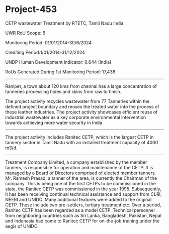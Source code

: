 # Project-453
 CETP wastewater Treatment by RTETC, Tamil Nadu India

UWR RoU Scope: 5

Monitoring Period: 01/01/2014-30/6/2024

Crediting Period:1/01/2014-31/12/2024

UNDP Human Development Indicator: 0.644 (India)

RoUs Generated During 1st Monitoring Period: 17,438
 ____
Ranipet, a town about 120 kms from chennai has a large concentration of tanneries processing hides and skins from raw to finish. 

The project activity recycles wastewater from 77 Tanneries within the
defined project boundary and reuses the treated water into the
process of these leather industries. The project activity showcases
efficient reuse of industrial wastewater as a key corporate
environmental intervention towards achieving more water security in
India
__________________
The project activity includes Ranitec CETP, which is the largest CETP in tannery sector in Tamil Nadu with
an installed treatment capacity of 4000 m3/d.
__________________
Treatment Company Limited, a company established by the member tanners, is responsible for
operation and maintenance of the CETP. It is managed by a Board of Directors comprised of elected
member tanners. Mr. Ramesh Prasad, a tanner of the area, is currently the Chairman of the company.
This is being one of the first CETPs to be commissioned in the state, the Ranitec CETP was commissioned
in the year 1995. Subsequently, it has been receiving continual technical assistance and support from
CLRI, NEERI and UNIDO. Many additional features were added to the original CETP.
These include two pre-settlers, tertiary treatment etc. Over a period, Ranitec CETP has been regarded as
a model CETP. Technical personnel from neighboring countries such as Sri Lanka, Bangladesh, Pakistan,
Nepal and Indonesia had come to Ranitec CETP for on-the-job training under the aegis of UNIDO. 
